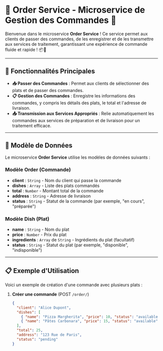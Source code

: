 # 🛒 Order Service - Microservice de Gestion des Commandes 🛒

Bienvenue dans le microservice **Order Service** ! Ce service permet aux clients de passer des commandes, de les enregistrer et de les transmettre aux services de traitement, garantissant une expérience de commande fluide et rapide ! 📦🍲

---

## 🌟 Fonctionnalités Principales

- **📥 Passer des Commandes** : Permet aux clients de sélectionner des plats et de passer des commandes.
- **📋 Gestion des Commandes** : Enregistre les informations des commandes, y compris les détails des plats, le total et l'adresse de livraison.
- **📤 Transmission aux Services Appropriés** : Relie automatiquement les commandes aux services de préparation et de livraison pour un traitement efficace.

---

## 🚀 Modèle de Données

Le microservice **Order Service** utilise les modèles de données suivants :

### **Modèle Order (Commande)**

- **client** : `String` - Nom du client qui passe la commande
- **dishes** : `Array` - Liste des plats commandés
- **total** : `Number` - Montant total de la commande
- **address** : `String` - Adresse de livraison
- **status** : `String` - Statut de la commande (par exemple, "en cours", "préparée")

### **Modèle Dish (Plat)**

- **name** : `String` - Nom du plat
- **price** : `Number` - Prix du plat
- **ingredients** : `Array` de `String` - Ingrédients du plat (facultatif)
- **status** : `String` - Statut du plat (par exemple, "disponible", "indisponible")

---

## 📋 Exemple d'Utilisation

Voici un exemple de création d'une commande avec plusieurs plats :

1. **Créer une commande** (POST `/order/`)

   ```json
   {
     "client": "Alice Dupont",
     "dishes": [
       { "name": "Pizza Margherita", "price": 10, "status": "available" },
       { "name": "Pâtes Carbonara", "price": 15, "status": "available" }
     ],
     "total": 25,
     "address": "123 Rue de Paris",
     "status": "pending"
   }
